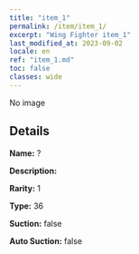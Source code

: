 ```yaml
---
title: "item_1"
permalink: /item/item_1/
excerpt: "Wing Fighter item_1"
last_modified_at: 2023-09-02
locale: en
ref: "item_1.md"
toc: false
classes: wide
---
```



 No image



## Details

 **Name:** ? 

 **Description:** 

 **Rarity:** 1 

 **Type:** 36 

 **Suction:** false 

 **Auto Suction:** false 


